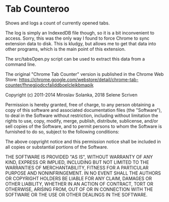 Tab Counteroo
=============

Shows and logs a count of currently opened tabs.

The log is simply an IndexedDB file though, so it is a bit inconvenient to
access.  Sorry, this was the only way I found to force Chrome to sync extension
data to disk.  This is kludgy, but allows me to get that data into other
programs, which is the main point of this extension.

The src/tabsOpen.py script can be used to extract this data from a command line.

The original "Chrome Tab Counter" version is published in the Chrome Web Store:
https://chrome.google.com/webstore/detail/chrome-tab-counter/fhnegjjodccfaliddboelcleikbmapik



Copyright (c) 2011-2014 Miroslav Solanka, 2018 Selene Scriven

Permission is hereby granted, free of charge, to any person obtaining a copy of
this software and associated documentation files (the "Software"), to deal in
the Software without restriction, including without limitation the rights to
use, copy, modify, merge, publish, distribute, sublicense, and/or sell copies
of the Software, and to permit persons to whom the Software is furnished to do
so, subject to the following conditions:

The above copyright notice and this permission notice shall be included in all
copies or substantial portions of the Software.

THE SOFTWARE IS PROVIDED "AS IS", WITHOUT WARRANTY OF ANY KIND, EXPRESS OR
IMPLIED, INCLUDING BUT NOT LIMITED TO THE WARRANTIES OF MERCHANTABILITY,
FITNESS FOR A PARTICULAR PURPOSE AND NONINFRINGEMENT. IN NO EVENT SHALL THE
AUTHORS OR COPYRIGHT HOLDERS BE LIABLE FOR ANY CLAIM, DAMAGES OR OTHER
LIABILITY, WHETHER IN AN ACTION OF CONTRACT, TORT OR OTHERWISE, ARISING FROM,
OUT OF OR IN CONNECTION WITH THE SOFTWARE OR THE USE OR OTHER DEALINGS IN THE
SOFTWARE.
